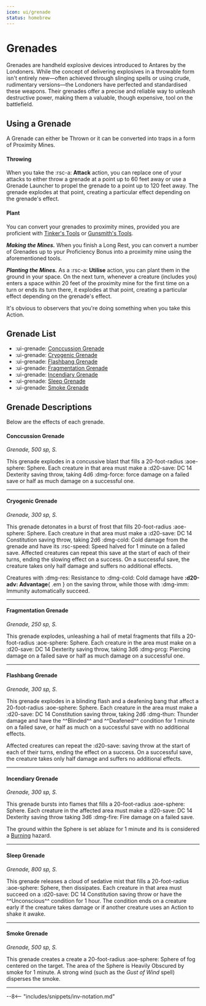 ```yaml
---
icon: ui/grenade
status: homebrew
---
```


# Grenades

Grenades are handheld explosive devices introduced to Antares by the Londoners. While the concept of delivering explosives in a throwable form isn't entirely new—often achieved through slinging spells or using crude, rudimentary versions—the Londoners have perfected and standardised these weapons. Their grenades offer a precise and reliable way to unleash destructive power, making them a valuable, though expensive, tool on the battlefield.

## Using a Grenade

A Grenade can either be Thrown or it can be converted into traps in a form of Proximity Mines.

#### Throwing

When you take the :rsc-a: **Attack** action, you can replace one of your attacks to either throw a grenade at a point up to 60 feet away or use a Grenade Launcher to propel the grenade to a point up to 120 feet away. The grenade explodes at that point, creating a particular effect depending on the grenade's effect. 

#### Plant

You can convert your grenades to proximity mines, provided you are proficient with [Tinker's Tools](../tools/artisan-tools.md#tinkers-tools) or [Gunsmith's Tools](../tools/artisan-tools.md#gunsmiths-tools). 

***Making the Mines.*** When you finish a Long Rest, you can convert a number of Grenades up to your Proficiency Bonus into a proximity mine using the aforementioned tools. 

***Planting the Mines.*** As a :rsc-a: **Utilise** action, you can plant them in the ground in your space. On the next turn, whenever a creature (includes you) enters a space within 20 feet of the proximity mine for the first time on a turn or ends its turn there, it explodes at that point, creating a particular effect depending on the grenade's effect.

It's obvious to observers that you're doing something when you take this Action.

## Grenade List

<div class="grid cards" markdown>

- :ui-grenade: [Conccussion Grenade](#conccussion-grenade)
- :ui-grenade: [Cryogenic Grenade](#cryogenic-grenade)
- :ui-grenade: [Flashbang Grenade](#flashbang-grenade)
- :ui-grenade: [Fragmentation Grenade](#fragmentation-grenade)
- :ui-grenade: [Incendiary Grenade](#incendiary-grenade)
- :ui-grenade: [Sleep Grenade](#sleep-grenade)
- :ui-grenade: [Smoke Grenade](#smoke-grenade)

</div>

## Grenade Descriptions

Below are the effects of each grenade.

#### Conccussion Grenade

_Grenade, 500 sp, S._

This grenade explodes in a concussive blast that fills a 20-foot-radius :aoe-sphere: Sphere. Each creature in that area must make a :d20-save: DC 14 Dexterity saving throw, taking 4d6 :dmg-force: force damage on a failed save or half as much damage on a successful one.

---

#### Cryogenic Grenade

_Grenade, 300 sp, S._

This grenade detonates in a burst of frost that fills 20-foot-radius :aoe-sphere: Sphere. Each creature in that area must make a :d20-save: DC 14 Constitution saving throw, taking 2d6 :dmg-cold: Cold damage from the grenade and have its :rsc-speed: Speed halved for 1 minute on a failed save. Affected creatures can repeat this save at the start of each of their turns, ending the slowing effect on a success. On a successful save, the creature takes only half damage and suffers no additional effects. 

Creatures with :dmg-res: Resistance to :dmg-cold: Cold damage have **:d20-adv: Advantage**{ .em } on the saving throw, while those with :dmg-imm: Immunity automatically succeed.

---

#### Fragmentation Grenade

_Grenade, 250 sp, S._

This grenade explodes, unleashing a hail of metal fragments that fills a 20-foot-radius :aoe-sphere: Sphere. Each creature in the area must make on a :d20-save: DC 14 Dexterity saving throw,  taking 3d6 :dmg-prcg: Piercing damage on a failed save or half as much damage on a successful one.

---

#### Flashbang Grenade

_Grenade, 300 sp, S._

This grenade explodes in a blinding flash and a deafening bang that affect a 20-foot-radius :aoe-sphere: Sphere. Each creature in the area must make a :d20-save: DC 14 Constitution saving throw, taking 2d6 :dmg-thun: Thunder damage and have the ^^Blinded^^ and ^^Deafened^^ condition for 1 minute on a failed save, or half as much on a successful save with no additional effects. 

Affected creatures can repeat the :d20-save: saving throw at the start of each of their turns, ending the effect on a success. On a successful save, the creature takes only half damage and suffers no additional effects.

---

#### Incendiary Grenade

_Grenade, 300 sp, S._

This grenade bursts into flames that fills a 20-foot-radius :aoe-sphere: Sphere. Each creature in the affected area must make a :d20-save: DC 14 Dexterity saving throw taking 3d6 :dmg-fire: Fire damage on a failed save. 

The ground within the Sphere is set ablaze for 1 minute and its is considered a [Burning](../../gameplay/phb/exploration.md#burning) hazard. 

---

#### Sleep Grenade

_Grenade, 800 sp, S._

This grenade releases a cloud of sedative mist that fills a 20-foot-radius :aoe-sphere: Sphere, then dissipates. Each creature in that area must succeed on a :d20-save: DC 14 Constitution saving throw or have the ^^Unconscious^^ condition for 1 hour. The condition ends on a creature early if the creature takes damage or if another creature uses an Action to shake it awake.

---

#### Smoke Grenade

_Grenade, 500 sp, S._

This grenade creates a create a 20-foot-radius :aoe-sphere: Sphere of fog centered on the target. The area of the Sphere is Heavily Obscured by smoke for 1 minute. A strong wind (such as the *Gust of Wind* spell) disperses the smoke.

---

--8<-- "includes/snippets/inv-notation.md"